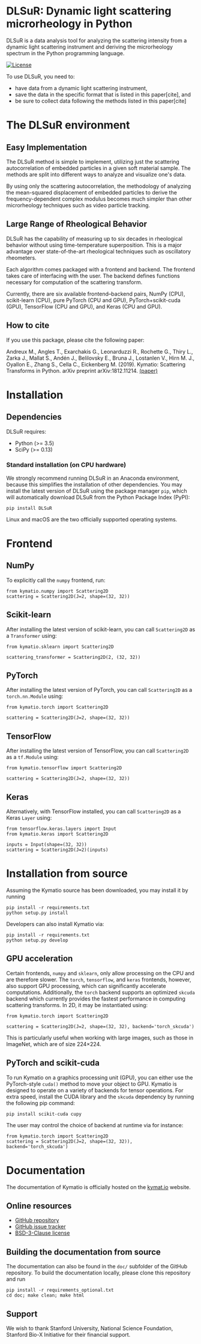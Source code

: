 DLSuR: Dynamic light scattering microrheology in Python
======================================

DLSuR is a data analysis tool for analyzing the scattering intensity from a dynamic light scattering instrument and deriving the microrheology spectrum in the Python programming language.

[![License](https://img.shields.io/badge/License-BSD%203--Clause-blue.svg)](https://opensource.org/licenses/BSD-3-Clause)

To use DLSuR, you need to:
* have data from a dynamic light scattering instrument,
* save the data in the specific format that is listed in this paper[cite], and
* be sure to collect data following the methods listed in this paper[cite]

# The DLSuR environment

## Easy Implementation

The DLSuR method is simple to implement, utilizing just the scattering autocorrelation of embedded particles in a given soft material sample. The methods are split into different ways to analyze and visualize one's data.

By using only the scattering autocorrelation, the methodology of analyzing the mean-squared displacement of embedded particles to derive the frequency-dependent complex modulus becomes much simpler than other microrheology techniques such as video particle tracking.

## Large Range of Rheological Behavior

DLSuR has the capability of measuring up to six decades in rheological behavior without using time-temperature superposition. This is a major advantage over state-of-the-art rheological techniques such as oscillatory rheometers. 

Each algorithm comes packaged with a frontend and backend. The frontend takes care of
interfacing with the user. The backend defines functions necessary for
computation of the scattering transform.

Currently, there are six available frontend–backend pairs, NumPy (CPU), scikit-learn (CPU), pure PyTorch (CPU and GPU), PyTorch+scikit-cuda (GPU), TensorFlow (CPU and GPU), and Keras (CPU and GPU).

## How to cite

If you use this package, please cite the following paper:

Andreux M., Angles T., Exarchakis G., Leonarduzzi R., Rochette G., Thiry L., Zarka J., Mallat S., Andén J., Belilovsky E., Bruna J., Lostanlen V., Hirn M. J., Oyallon E., Zhang S., Cella C., Eickenberg M. (2019). Kymatio: Scattering Transforms in Python. arXiv preprint arXiv:1812.11214. [(paper)](https://arxiv.org/abs/1812.11214)

# Installation


## Dependencies

DLSuR requires:

* Python (>= 3.5)
* SciPy (>= 0.13)


### Standard installation (on CPU hardware)
We strongly recommend running DLSuR in an Anaconda environment, because this simplifies the installation of other
dependencies. You may install the latest version of DLSuR using the package manager `pip`, which will automatically download
DLSuR from the Python Package Index (PyPI):

```
pip install DLSuR
```

Linux and macOS are the two officially supported operating systems.


# Frontend

## NumPy

To explicitly call the `numpy` frontend, run:

```
from kymatio.numpy import Scattering2D
scattering = Scattering2D(J=2, shape=(32, 32))
```

## Scikit-learn

After installing the latest version of scikit-learn, you can call `Scattering2D` as a `Transformer` using:

```
from kymatio.sklearn import Scattering2D

scattering_transformer = Scattering2D(2, (32, 32))
```

## PyTorch

After installing the latest version of PyTorch, you can call `Scattering2D` as a `torch.nn.Module` using:

```
from kymatio.torch import Scattering2D

scattering = Scattering2D(J=2, shape=(32, 32))
```

## TensorFlow

After installing the latest version of TensorFlow, you can call `Scattering2D` as a `tf.Module` using:

```
from kymatio.tensorflow import Scattering2D

scattering = Scattering2D(J=2, shape=(32, 32))
```

## Keras

Alternatively, with TensorFlow installed, you can call `Scattering2D` as a Keras `Layer` using:

```
from tensorflow.keras.layers import Input
from kymatio.keras import Scattering2D

inputs = Input(shape=(32, 32))
scattering = Scattering2D(J=2)(inputs)
```

# Installation from source

Assuming the Kymatio source has been downloaded, you may install it by running

```
pip install -r requirements.txt
python setup.py install
```

Developers can also install Kymatio via:

```
pip install -r requirements.txt
python setup.py develop
```


## GPU acceleration

Certain frontends, `numpy` and `sklearn`, only allow processing on the CPU and are therefore slower. The `torch`, `tensorflow`, and `keras` frontends, however, also support GPU processing, which can significantly accelerate computations. Additionally, the `torch` backend supports an optimized `skcuda` backend which currently provides the fastest performance in computing scattering transforms. In 2D, it may be instantiated using:

```
from kymatio.torch import Scattering2D

scattering = Scattering2D(J=2, shape=(32, 32), backend='torch_skcuda')
```

This is particularly useful when working with large images, such as those in ImageNet, which are of size 224×224.

## PyTorch and scikit-cuda

To run Kymatio on a graphics processing unit (GPU), you can either use the PyTorch-style `cuda()` method to move your
object to GPU. Kymatio is designed to operate on a variety of backends for tensor operations. For extra speed, install
the CUDA library and the `skcuda` dependency by running the following pip command:

```
pip install scikit-cuda cupy
```

The user may control the choice of backend at runtime via for instance:

```
from kymatio.torch import Scattering2D
scattering = Scattering2D(J=2, shape=(32, 32)), backend='torch_skcuda')
```

# Documentation

The documentation of Kymatio is officially hosted on the [kymat.io](https://www.kymat.io/) website.


## Online resources

* [GitHub repository](https://github.com/PamCai/DLSuR)
* [GitHub issue tracker](https://github.com/PamCai/DLSuR/issues)
* [BSD-3-Clause license](https://github.com/PamCai/DLSuR/blob/master/LICENSE.md)


## Building the documentation from source
The documentation can also be found in the `doc/` subfolder of the GitHub repository.
To build the documentation locally, please clone this repository and run

```
pip install -r requirements_optional.txt
cd doc; make clean; make html
```

## Support

We wish to thank Stanford University, National Science Foundation, Stanford Bio-X Initiative for their financial support.